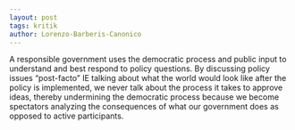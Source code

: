 ```yaml
---
layout: post
tags: kritik
author: Lorenzo-Barberis-Canonico
---
```


A responsible government uses the democratic process and public input to understand and best respond to policy questions. By discussing policy issues “post-facto” IE talking about what the world would look like after the policy is implemented, we never talk about the process it takes to approve ideas, thereby undermining the democratic process because we become spectators analyzing the consequences of what our government does as opposed to active participants.